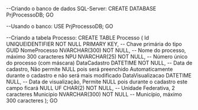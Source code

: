 --Criando o banco de dados SQL-Server:
CREATE DATABASE PrjProcessoDB;
GO

--Usando o banco:
USE PrjProcessoDB;
GO

--Criando a tabela Processo:
CREATE TABLE Processo (
    Id UNIQUEIDENTIFIER NOT NULL PRIMARY KEY, -- Chave primária do tipo GUID
    NomeProcesso NVARCHAR(300) NOT NULL,      -- Nome do processo, máximo 300 caracteres
    NPU NVARCHAR(25) NOT NULL,                -- Número único do processo (com máscara)
    DataCadastro DATETIME NOT NULL,           -- Data de cadastro, Não permite NULL pois será preenchido Automaticamente durante o cadastro e não será mais modificado 
    DataVisualizacao DATETIME NULL,           -- Data de visualização, Permite NULL pois durante o cadastro este campo ficará NULL
    UF CHAR(2) NOT NULL,                      -- Unidade Federativa, 2 caracteres
    Municipio NVARCHAR(300) NOT NULL          -- Município, máximo 300 caracteres
);
GO
